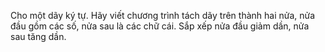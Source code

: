 Cho một dãy ký tự. Hãy viết chương trình tách dãy trên thành hai nửa, nửa đầu gồm các số, nửa sau là các chữ cái. Sắp xếp nửa đầu giảm dần, nửa sau tăng dần.